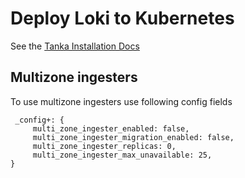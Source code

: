 # Deploy Loki to Kubernetes

See the [Tanka Installation Docs](../../docs/sources/setup/install/tanka.md)

##  Multizone ingesters
To use multizone ingesters use following config fields
   ```
    _config+: {
        multi_zone_ingester_enabled: false,
        multi_zone_ingester_migration_enabled: false,
        multi_zone_ingester_replicas: 0,
        multi_zone_ingester_max_unavailable: 25,
   }
   ```
